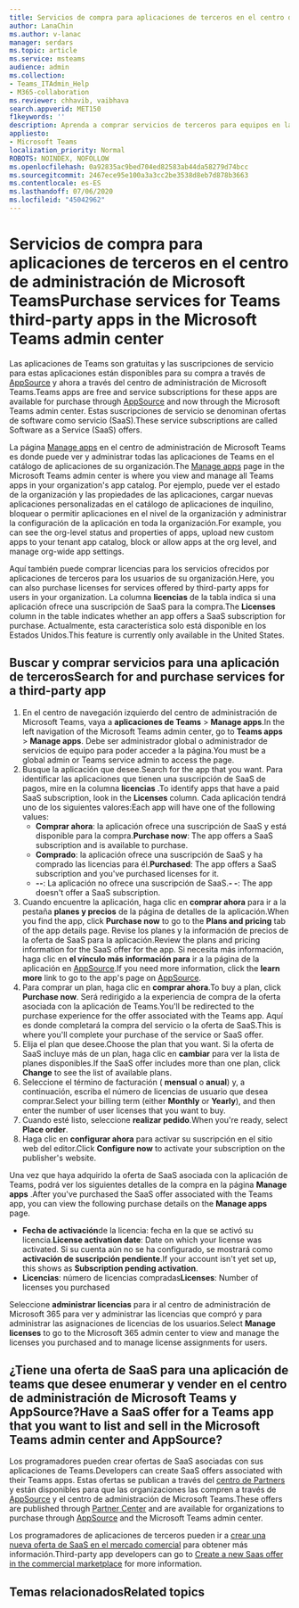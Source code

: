 ```yaml
---
title: Servicios de compra para aplicaciones de terceros en el centro de administración de Microsoft Teams
author: LanaChin
ms.author: v-lanac
manager: serdars
ms.topic: article
ms.service: msteams
audience: admin
ms.collection:
- Teams_ITAdmin_Help
- M365-collaboration
ms.reviewer: chhavib, vaibhava
search.appverid: MET150
f1keywords: ''
description: Aprenda a comprar servicios de terceros para equipos en la página Administrar aplicaciones del centro de administración de Microsoft Teams
appliesto:
- Microsoft Teams
localization_priority: Normal
ROBOTS: NOINDEX, NOFOLLOW
ms.openlocfilehash: 0a92835ac9bed704ed82583ab44da58279d74bcc
ms.sourcegitcommit: 2467ece95e100a3a3cc2be3538d8eb7d878b3663
ms.contentlocale: es-ES
ms.lasthandoff: 07/06/2020
ms.locfileid: "45042962"
---
```

<a name="purchase-services-for-teams-third-party-apps-in-the-microsoft-teams-admin-center"></a><span data-ttu-id="c92dc-103">Servicios de compra para aplicaciones de terceros en el centro de administración de Microsoft Teams</span><span class="sxs-lookup"><span data-stu-id="c92dc-103">Purchase services for Teams third-party apps in the Microsoft Teams admin center</span></span>
======================================================

<span data-ttu-id="c92dc-104">Las aplicaciones de Teams son gratuitas y las suscripciones de servicio para estas aplicaciones están disponibles para su compra a través de [AppSource](https://appsource.microsoft.com/) y ahora a través del centro de administración de Microsoft Teams.</span><span class="sxs-lookup"><span data-stu-id="c92dc-104">Teams apps are free and service subscriptions for these apps are available for purchase through [AppSource](https://appsource.microsoft.com/) and now through the Microsoft Teams admin center.</span></span> <span data-ttu-id="c92dc-105">Estas suscripciones de servicio se denominan ofertas de software como servicio (SaaS).</span><span class="sxs-lookup"><span data-stu-id="c92dc-105">These service subscriptions are called Software as a Service (SaaS) offers.</span></span>

<span data-ttu-id="c92dc-106">La página [Manage apps](manage-apps.md) en el centro de administración de Microsoft Teams es donde puede ver y administrar todas las aplicaciones de Teams en el catálogo de aplicaciones de su organización.</span><span class="sxs-lookup"><span data-stu-id="c92dc-106">The [Manage apps](manage-apps.md) page in the Microsoft Teams admin center is where you view and manage all Teams apps in your organization's app catalog.</span></span> <span data-ttu-id="c92dc-107">Por ejemplo, puede ver el estado de la organización y las propiedades de las aplicaciones, cargar nuevas aplicaciones personalizadas en el catálogo de aplicaciones de inquilino, bloquear o permitir aplicaciones en el nivel de la organización y administrar la configuración de la aplicación en toda la organización.</span><span class="sxs-lookup"><span data-stu-id="c92dc-107">For example, you can see the org-level status and properties of apps, upload new custom apps to your tenant app catalog, block or allow apps at the org level, and manage org-wide app settings.</span></span>

<span data-ttu-id="c92dc-108">Aquí también puede comprar licencias para los servicios ofrecidos por aplicaciones de terceros para los usuarios de su organización.</span><span class="sxs-lookup"><span data-stu-id="c92dc-108">Here, you can also purchase licenses for services offered by third-party apps for users in your organization.</span></span> <span data-ttu-id="c92dc-109">La columna **licencias** de la tabla indica si una aplicación ofrece una suscripción de SaaS para la compra.</span><span class="sxs-lookup"><span data-stu-id="c92dc-109">The **Licenses** column in the table indicates whether an app offers a SaaS subscription for purchase.</span></span> <span data-ttu-id="c92dc-110">Actualmente, esta característica solo está disponible en los Estados Unidos.</span><span class="sxs-lookup"><span data-stu-id="c92dc-110">This feature is currently only available in the United States.</span></span>

## <a name="search-for-and-purchase-services-for-a-third-party-app"></a><span data-ttu-id="c92dc-111">Buscar y comprar servicios para una aplicación de terceros</span><span class="sxs-lookup"><span data-stu-id="c92dc-111">Search for and purchase services for a third-party app</span></span>

1. <span data-ttu-id="c92dc-112">En el centro de navegación izquierdo del centro de administración de Microsoft Teams, vaya a **aplicaciones de Teams**  >  **Manage apps**.</span><span class="sxs-lookup"><span data-stu-id="c92dc-112">In the left navigation of the Microsoft Teams admin center, go to **Teams apps** > **Manage apps**.</span></span> <span data-ttu-id="c92dc-113">Debe ser administrador global o administrador de servicios de equipo para poder acceder a la página.</span><span class="sxs-lookup"><span data-stu-id="c92dc-113">You must be a global admin or Teams service admin to access the page.</span></span>
2. <span data-ttu-id="c92dc-114">Busque la aplicación que desee.</span><span class="sxs-lookup"><span data-stu-id="c92dc-114">Search for the app that you want.</span></span> <span data-ttu-id="c92dc-115">Para identificar las aplicaciones que tienen una suscripción de SaaS de pagos, mire en la columna **licencias** .</span><span class="sxs-lookup"><span data-stu-id="c92dc-115">To identify apps that have a paid SaaS subscription, look in the **Licenses** column.</span></span> <span data-ttu-id="c92dc-116">Cada aplicación tendrá uno de los siguientes valores:</span><span class="sxs-lookup"><span data-stu-id="c92dc-116">Each app will have one of the following values:</span></span>
    - <span data-ttu-id="c92dc-117">**Comprar ahora**: la aplicación ofrece una suscripción de SaaS y está disponible para la compra.</span><span class="sxs-lookup"><span data-stu-id="c92dc-117">**Purchase now**: The app offers a SaaS subscription and is available to purchase.</span></span>  
    - <span data-ttu-id="c92dc-118">**Comprado**: la aplicación ofrece una suscripción de SaaS y ha comprado las licencias para él.</span><span class="sxs-lookup"><span data-stu-id="c92dc-118">**Purchased**: The app offers a SaaS subscription and you've purchased licenses for it.</span></span>
    - <span data-ttu-id="c92dc-119">**--**: La aplicación no ofrece una suscripción de SaaS.</span><span class="sxs-lookup"><span data-stu-id="c92dc-119">**- -**: The app doesn't offer a SaaS subscription.</span></span>
3. <span data-ttu-id="c92dc-120">Cuando encuentre la aplicación, haga clic en **comprar ahora** para ir a la pestaña **planes y precios** de la página de detalles de la aplicación.</span><span class="sxs-lookup"><span data-stu-id="c92dc-120">When you find the app, click **Purchase now** to go to the **Plans and pricing** tab of the app details page.</span></span> <span data-ttu-id="c92dc-121">Revise los planes y la información de precios de la oferta de SaaS para la aplicación.</span><span class="sxs-lookup"><span data-stu-id="c92dc-121">Review the plans and pricing information for the SaaS offer for the app.</span></span> <span data-ttu-id="c92dc-122">Si necesita más información, haga clic en **el vínculo más información para** ir a la página de la aplicación en [AppSource](https://appsource.microsoft.com/).</span><span class="sxs-lookup"><span data-stu-id="c92dc-122">If you need more information, click the **learn more** link to go to the app's page on [AppSource](https://appsource.microsoft.com/).</span></span>  
4. <span data-ttu-id="c92dc-123">Para comprar un plan, haga clic en **comprar ahora**.</span><span class="sxs-lookup"><span data-stu-id="c92dc-123">To buy a plan, click **Purchase now**.</span></span> <span data-ttu-id="c92dc-124">Será redirigido a la experiencia de compra de la oferta asociada con la aplicación de Teams.</span><span class="sxs-lookup"><span data-stu-id="c92dc-124">You'll be redirected to the purchase experience for the offer associated with the Teams app.</span></span> <span data-ttu-id="c92dc-125">Aquí es donde completará la compra del servicio o la oferta de SaaS.</span><span class="sxs-lookup"><span data-stu-id="c92dc-125">This is where you'll complete your purchase of the service or SaaS offer.</span></span>
5. <span data-ttu-id="c92dc-126">Elija el plan que desee.</span><span class="sxs-lookup"><span data-stu-id="c92dc-126">Choose the plan that you want.</span></span> <span data-ttu-id="c92dc-127">Si la oferta de SaaS incluye más de un plan, haga clic en **cambiar** para ver la lista de planes disponibles.</span><span class="sxs-lookup"><span data-stu-id="c92dc-127">If the SaaS offer includes more than one plan, click **Change** to see the list of available plans.</span></span>
6. <span data-ttu-id="c92dc-128">Seleccione el término de facturación ( **mensual** o **anual**) y, a continuación, escriba el número de licencias de usuario que desea comprar.</span><span class="sxs-lookup"><span data-stu-id="c92dc-128">Select your billing term (either **Monthly** or **Yearly**), and then enter the number of user licenses that you want to buy.</span></span>
7. <span data-ttu-id="c92dc-129">Cuando esté listo, seleccione **realizar pedido**.</span><span class="sxs-lookup"><span data-stu-id="c92dc-129">When you're ready, select **Place order**.</span></span>
8. <span data-ttu-id="c92dc-130">Haga clic en **configurar ahora** para activar su suscripción en el sitio web del editor.</span><span class="sxs-lookup"><span data-stu-id="c92dc-130">Click **Configure now** to activate your subscription on the publisher's website.</span></span>

<span data-ttu-id="c92dc-131">Una vez que haya adquirido la oferta de SaaS asociada con la aplicación de Teams, podrá ver los siguientes detalles de la compra en la página **Manage apps** .</span><span class="sxs-lookup"><span data-stu-id="c92dc-131">After you've purchased the SaaS offer associated with the Teams app, you can view the following purchase details on the **Manage apps** page.</span></span>

- <span data-ttu-id="c92dc-132">**Fecha de activación**de la licencia: fecha en la que se activó su licencia.</span><span class="sxs-lookup"><span data-stu-id="c92dc-132">**License activation date**: Date on which your license was activated.</span></span> <span data-ttu-id="c92dc-133">Si su cuenta aún no se ha configurado, se mostrará como **activación de suscripción pendiente**.</span><span class="sxs-lookup"><span data-stu-id="c92dc-133">If your account isn't yet set up, this shows as **Subscription pending activation**.</span></span>
- <span data-ttu-id="c92dc-134">**Licencias**: número de licencias compradas</span><span class="sxs-lookup"><span data-stu-id="c92dc-134">**Licenses**: Number of licenses you purchased</span></span>

<span data-ttu-id="c92dc-135">Seleccione **administrar licencias** para ir al centro de administración de Microsoft 365 para ver y administrar las licencias que compró y para administrar las asignaciones de licencias de los usuarios.</span><span class="sxs-lookup"><span data-stu-id="c92dc-135">Select **Manage licenses** to go to the Microsoft 365 admin center to view and manage the licenses you purchased and to manage license assignments for users.</span></span>

## <a name="have-a-saas-offer-for-a-teams-app-that-you-want-to-list-and-sell-in-the-microsoft-teams-admin-center-and-appsource"></a><span data-ttu-id="c92dc-136">¿Tiene una oferta de SaaS para una aplicación de teams que desee enumerar y vender en el centro de administración de Microsoft Teams y AppSource?</span><span class="sxs-lookup"><span data-stu-id="c92dc-136">Have a SaaS offer for a Teams app that you want to list and sell in the Microsoft Teams admin center and AppSource?</span></span>

<span data-ttu-id="c92dc-137">Los programadores pueden crear ofertas de SaaS asociadas con sus aplicaciones de Teams.</span><span class="sxs-lookup"><span data-stu-id="c92dc-137">Developers can create SaaS offers associated with their Teams apps.</span></span> <span data-ttu-id="c92dc-138">Estas ofertas se publican a través del [centro de Partners](https://partner.microsoft.com) y están disponibles para que las organizaciones las compren a través de [AppSource](https://appsource.microsoft.com/) y el centro de administración de Microsoft Teams.</span><span class="sxs-lookup"><span data-stu-id="c92dc-138">These offers are published through [Partner Center](https://partner.microsoft.com) and are available for organizations to purchase through [AppSource](https://appsource.microsoft.com/) and the Microsoft Teams admin center.</span></span>
 
<span data-ttu-id="c92dc-139">Los programadores de aplicaciones de terceros pueden ir a [crear una nueva oferta de SaaS en el mercado comercial](https://docs.microsoft.com/azure/marketplace/partner-center-portal/create-new-saas-offer) para obtener más información.</span><span class="sxs-lookup"><span data-stu-id="c92dc-139">Third-party app developers can go to [Create a new Saas offer in the commercial marketplace](https://docs.microsoft.com/azure/marketplace/partner-center-portal/create-new-saas-offer) for more information.</span></span>

## <a name="related-topics"></a><span data-ttu-id="c92dc-140">Temas relacionados</span><span class="sxs-lookup"><span data-stu-id="c92dc-140">Related topics</span></span>


